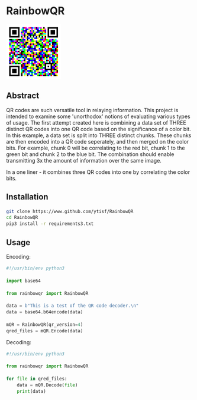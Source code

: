 # RainbowQR

![RainbowQR](https://raw.githubusercontent.com/ytisf/RainbowQR/main/QRSample.png)

## Abstract
QR codes are such versatile tool in relaying information. This project is intended to examine some 'unorthodox' notions of evaluating various types of usage. The first attempt created here is combining a data set of THREE distinct QR codes into one QR code based on the significance of a color bit. 
In this example, a data set is split into THREE distinct chunks. These chunks are then encoded into a QR code seperately, and then merged on the color bits. For example, chunk 0 will be correlating to the red bit, chunk 1 to the green bit and chunk 2 to the blue bit. The combination should enable transmitting 3x the amount of information over the same image. 


In a one liner - it combines three QR codes into one by correlating the color bits.


## Installation
```bash
git clone https://www.github.com/ytisf/RainbowQR
cd RainbowQR
pip3 install -r requirements3.txt
```
## Usage
Encoding:
```python
#!/usr/bin/env python3

import base64

from rainbowqr import RainbowQR

data = b"This is a test of the QR code decoder.\n"
data = base64.b64encode(data)

mQR = RainbowQR(qr_version=4)
qred_files = mQR.Encode(data)

```
Decoding:
```python
#!/usr/bin/env python3

from rainbowqr import RainbowQR

for file in qred_files:
    data = mQR.Decode(file)
    print(data)
```